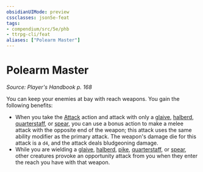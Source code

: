 ```yaml
---
obsidianUIMode: preview
cssclasses: json5e-feat
tags:
- compendium/src/5e/phb
- ttrpg-cli/feat
aliases: ["Polearm Master"]
---
```

# Polearm Master
*Source: Player's Handbook p. 168*  

You can keep your enemies at bay with reach weapons. You gain the following benefits:

- When you take the [Attack](/3-Mechanics/CLI/rules/actions.md#Attack) action and attack with only a [glaive](/3-Mechanics/CLI/items/glaive.md), [halberd](/3-Mechanics/CLI/items/halberd.md), [quarterstaff](/3-Mechanics/CLI/items/quarterstaff.md), or [spear](/3-Mechanics/CLI/items/spear.md), you can use a bonus action to make a melee attack with the opposite end of the weapon; this attack uses the same ability modifier as the primary attack. The weapon's damage die for this attack is a `d4`, and the attack deals bludgeoning damage.  
- While you are wielding a [glaive](/3-Mechanics/CLI/items/glaive.md), [halberd](/3-Mechanics/CLI/items/halberd.md), [pike](/3-Mechanics/CLI/items/pike.md), [quarterstaff](/3-Mechanics/CLI/items/quarterstaff.md), or [spear](/3-Mechanics/CLI/items/spear.md), other creatures provoke an opportunity attack from you when they enter the reach you have with that weapon.